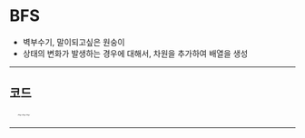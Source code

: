 # BFS
 - 벽부수기, 말이되고싶은 원숭이
 - 상태의 변화가 발생하는 경우에 대해서, 차원을 추가하여 배열을 생성
___
## 코드

```c++
  ~~~
```

___

